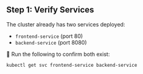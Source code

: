 ## Step 1: Verify Services

The cluster already has two services deployed:
- `frontend-service` (port 80)
- `backend-service` (port 8080)

🔹 Run the following to confirm both exist:

```bash
kubectl get svc frontend-service backend-service
